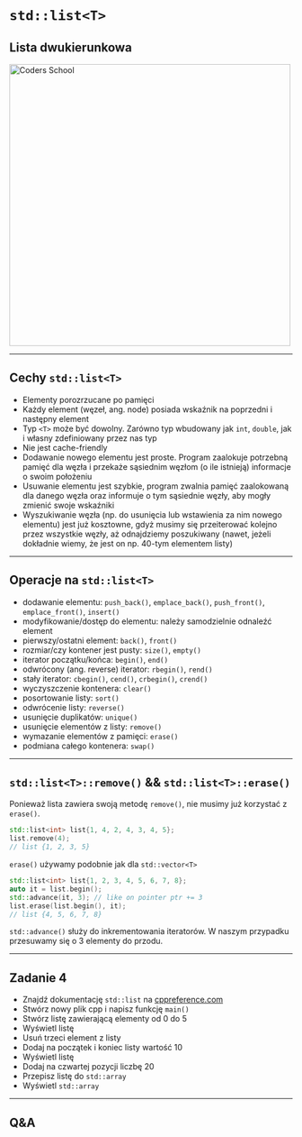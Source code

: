 <!-- .slide: data-background="#111111" -->

# `std::list<T>`

## Lista dwukierunkowa

<a href="https://coders.school">
    <img width="500" data-src="../coders_school_logo.png" alt="Coders School" class="plain">
</a>

___

## Cechy `std::list<T>`

* <!-- .element: class="fragment fade-in" --> Elementy porozrzucane po pamięci
* <!-- .element: class="fragment fade-in" --> Każdy element (węzeł, ang. node) posiada wskaźnik na poprzedni i następny element
* <!-- .element: class="fragment fade-in" --> Typ <code>&lt;T&gt;</code> może być dowolny. Zarówno typ wbudowany jak <code>int</code>, <code>double</code>, jak i własny zdefiniowany przez nas typ
* <!-- .element: class="fragment fade-in" --> Nie jest cache-friendly
* <!-- .element: class="fragment fade-in" --> Dodawanie nowego elementu jest proste. Program zaalokuje potrzebną pamięć dla węzła i przekaże sąsiednim węzłom (o ile istnieją) informacje o swoim położeniu
* <!-- .element: class="fragment fade-in" --> Usuwanie elementu jest szybkie, program zwalnia pamięć zaalokowaną dla danego węzła oraz informuje o tym sąsiednie węzły, aby mogły zmienić swoje wskaźniki
* <!-- .element: class="fragment fade-in" --> Wyszukiwanie węzła (np. do usunięcia lub wstawienia za nim nowego elementu) jest już kosztowne, gdyż musimy się przeiterować kolejno przez wszystkie węzły, aż odnajdziemy poszukiwany (nawet, jeżeli dokładnie wiemy, że jest on np. 40-tym elementem listy)

___
<!-- .element: style="font-size: 0.9em" -->

## Operacje na `std::list<T>`

* <!-- .element: class="fragment fade-in" --> dodawanie elementu: <code>push_back()</code>, <code>emplace_back()</code>, <code>push_front()</code>, <code>emplace_front()</code>, <code>insert()</code>
* <!-- .element: class="fragment fade-in" --> modyfikowanie/dostęp do elementu: należy samodzielnie odnaleźć element
* <!-- .element: class="fragment fade-in" --> pierwszy/ostatni element: <code>back()</code>, <code>front()</code>
* <!-- .element: class="fragment fade-in" --> rozmiar/czy kontener jest pusty: <code>size()</code>, <code>empty()</code>
* <!-- .element: class="fragment fade-in" --> iterator początku/końca: <code>begin()</code>, <code>end()</code>
* <!-- .element: class="fragment fade-in" --> odwrócony (ang. reverse) iterator: <code>rbegin()</code>, <code>rend()</code>
* <!-- .element: class="fragment fade-in" --> stały iterator: <code>cbegin()</code>, <code>cend()</code>, <code>crbegin()</code>, <code>crend()</code>
* <!-- .element: class="fragment fade-in" --> wyczyszczenie kontenera: <code>clear()</code>
* <!-- .element: class="fragment fade-in" --> posortowanie listy: <code>sort()</code>
* <!-- .element: class="fragment fade-in" --> odwrócenie listy: <code>reverse()</code>
* <!-- .element: class="fragment fade-in" --> usunięcie duplikatów: <code>unique()</code>
* <!-- .element: class="fragment fade-in" --> usunięcie elementów z listy: <code>remove()</code>
* <!-- .element: class="fragment fade-in" --> wymazanie elementów z pamięci: <code>erase()</code>
* <!-- .element: class="fragment fade-in" --> podmiana całego kontenera: <code>swap()</code>

___

## `std::list<T>::remove()` && `std::list<T>::erase()`

Ponieważ lista zawiera swoją metodę `remove()`, nie musimy już korzystać z `erase()`.
<!-- .element: class="fragment fade-in" -->

```cpp
std::list<int> list{1, 4, 2, 4, 3, 4, 5};
list.remove(4);
// list {1, 2, 3, 5}
```
<!-- .element: class="fragment fade-in" -->

`erase()` używamy podobnie jak dla `std::vector<T>`
<!-- .element: class="fragment fade-in" -->

```cpp
std::list<int> list{1, 2, 3, 4, 5, 6, 7, 8};
auto it = list.begin();
std::advance(it, 3); // like on pointer ptr += 3
list.erase(list.begin(), it);
// list {4, 5, 6, 7, 8}
```
<!-- .element: class="fragment fade-in" -->

`std::advance()` służy do inkrementowania iteratorów. W naszym przypadku przesuwamy się o 3 elementy do przodu.
<!-- .element: class="fragment fade-in" -->

___

## Zadanie 4

* Znajdź dokumentację `std::list` na [cppreference.com](https://en.cppreference.com)
* Stwórz nowy plik cpp i napisz funkcję `main()`
* Stwórz listę zawierającą elementy od 0 do 5
* Wyświetl listę
* Usuń trzeci element z listy
* Dodaj na początek i koniec listy wartość 10
* Wyświetl listę
* Dodaj na czwartej pozycji liczbę 20
* Przepisz listę do `std::array`
* Wyświetl `std::array`

___

## Q&A
